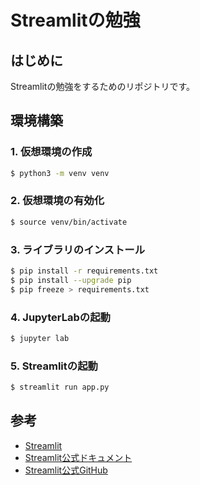 # Streamlitの勉強

## はじめに

Streamlitの勉強をするためのリポジトリです。

## 環境構築

### 1. 仮想環境の作成

```bash 
$ python3 -m venv venv
```

### 2. 仮想環境の有効化

```bash
$ source venv/bin/activate
```

### 3. ライブラリのインストール

```bash
$ pip install -r requirements.txt
$ pip install --upgrade pip
$ pip freeze > requirements.txt
```

### 4. JupyterLabの起動

```bash 
$ jupyter lab
```

### 5. Streamlitの起動

```bash
$ streamlit run app.py
```




## 参考

- [Streamlit](https://streamlit.io/)
- [Streamlit公式ドキュメント](https://docs.streamlit.io/en/stable/)
- [Streamlit公式GitHub](https://github.com/streamlit/streamlit)


